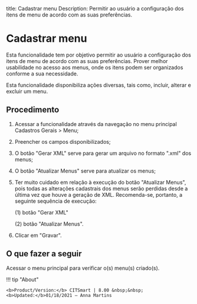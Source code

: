 title: Cadastrar menu
Description: Permitir ao usuário a configuração dos itens de menu de acordo com as suas preferências.
# Cadastrar menu

Esta funcionalidade tem por objetivo permitir ao usuário a configuração dos
itens de menu de acordo com as suas preferências. Prover melhor usabilidade no
acesso aos menus, onde os itens podem ser organizados conforme a sua
necessidade.

Esta funcionalidade disponibiliza ações diversas, tais como, incluir, alterar e
excluir um menu.

Procedimento
----------------

1.  Acessar a funcionalidade através da navegação no menu principal Cadastros
    Gerais \> Menu;

2.  Preencher os campos disponibilizados;

3.  O botão "Gerar XML" serve para gerar um arquivo no formato ".xml" dos menus;

4.  O botão "Atualizar Menus" serve para atualizar os menus;

5.  Ter muito cuidado em relação à execução do botão "Atualizar Menus", pois
    todas as alterações cadastrais dos menus serão perdidas desde a última vez
    que houve a geração de XML. Recomenda-se, portanto, a seguinte sequência de
    execução: 
    
    (1) botão "Gerar XML" 
    
    (2) botão "Atualizar Menus".

6.  Clicar em "Gravar".

O que fazer a seguir
------------------------

Acessar o menu principal para verificar o(s) menu(s) criado(s).



!!! tip "About"

    <b>Product/Version:</b> CITSmart | 8.00 &nbsp;&nbsp;
    <b>Updated:</b>01/18/2021 – Anna Martins

